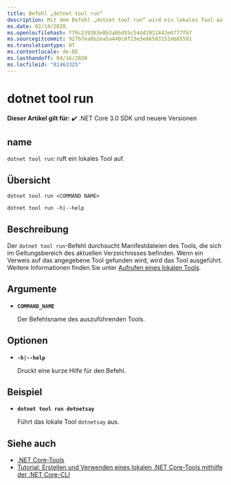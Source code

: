 ```yaml
---
title: Befehl „dotnet tool run“
description: Mit dem Befehl „dotnet tool run“ wird ein lokales Tool aufgerufen.
ms.date: 02/14/2020
ms.openlocfilehash: f79c239363e8b3abbd55c54dd1912443e6777fb7
ms.sourcegitcommit: 927b7ea6b2ea5a440c8f23e3e66503152eb85591
ms.translationtype: HT
ms.contentlocale: de-DE
ms.lasthandoff: 04/16/2020
ms.locfileid: "81463325"
---
```

# <a name="dotnet-tool-run"></a>dotnet tool run

**Dieser Artikel gilt für:** ✔️ .NET Core 3.0 SDK und neuere Versionen

## <a name="name"></a>name

`dotnet tool run`: ruft ein lokales Tool auf.

## <a name="synopsis"></a>Übersicht

```dotnetcli
dotnet tool run <COMMAND NAME>

dotnet tool run -h|--help
```

## <a name="description"></a>Beschreibung

Der `dotnet tool run`-Befehl durchsucht Manifestdateien des Tools, die sich im Geltungsbereich des aktuellen Verzeichnisses befinden. Wenn ein Verweis auf das angegebene Tool gefunden wird, wird das Tool ausgeführt. Weitere Informationen finden Sie unter [Aufrufen eines lokalen Tools](global-tools.md#invoke-a-local-tool).

## <a name="arguments"></a>Argumente

- **`COMMAND_NAME`**

  Der Befehlsname des auszuführenden Tools.

## <a name="options"></a>Optionen

- **`-h|--help`**

  Druckt eine kurze Hilfe für den Befehl.

## <a name="example"></a>Beispiel

- **`dotnet tool run dotnetsay`**

  Führt das lokale Tool `dotnetsay` aus.

## <a name="see-also"></a>Siehe auch

- [.NET Core-Tools](global-tools.md)
- [Tutorial: Erstellen und Verwenden eines lokalen .NET Core-Tools mithilfe der .NET Core-CLI](local-tools-how-to-use.md)
